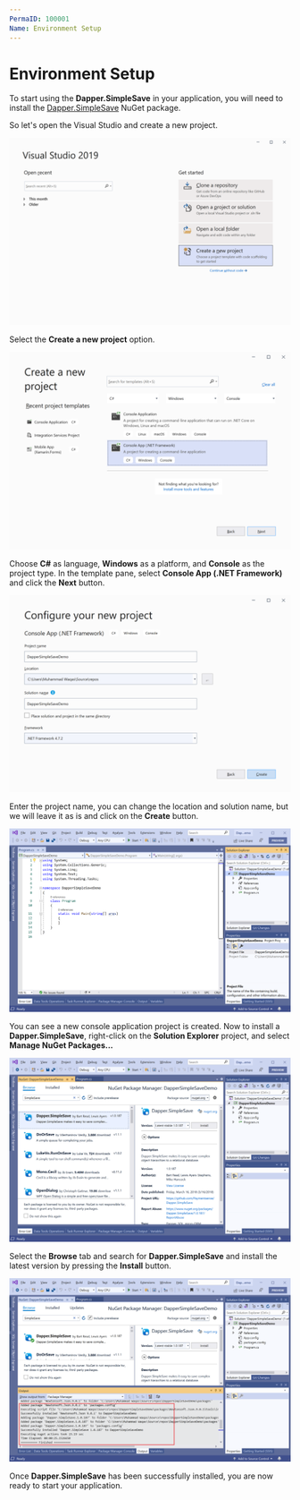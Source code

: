 ```yaml
---
PermaID: 100001
Name: Environment Setup
---
```


# Environment Setup

To start using the **Dapper.SimpleSave** in your application, you will need to install the [Dapper.SimpleSave](https://www.nuget.org/packages/Dapper.SimpleSave) NuGet package.

So let's open the Visual Studio and create a new project.

<img src="images/setup-1.png" alt="Create a new project">

Select the **Create a new project** option.

<img src="images/setup-2.png" alt="Select Console Application template">

Choose **C#** as language, **Windows** as a platform, and **Console** as the project type. In the template pane, select **Console App (.NET Framework)** and click the **Next** button.

<img src="images/setup-3.png" alt="Configure your new project">

Enter the project name, you can change the location and solution name, but we will leave it as is and click on the **Create** button.  

<img src="images/setup-4.png" alt="Additional Information">

You can see a new console application project is created. Now to install a **Dapper.SimpleSave**, right-click on the **Solution Explorer** project, and select **Manage NuGet Packages...**

<img src="images/setup-5.png" alt="Install Dapper.SimpleSave">

Select the **Browse** tab and search for **Dapper.SimpleSave** and install the latest version by pressing the **Install** button. 

<img src="images/setup-6.png" alt="Dapper.SimpleSave installed successfully">

Once **Dapper.SimpleSave** has been successfully installed, you are now ready to start your application.
